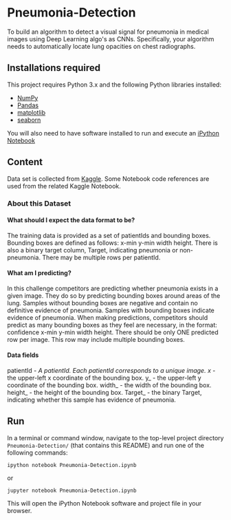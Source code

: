 # Pneumonia-Detection

To build an algorithm to detect a visual signal for pneumonia in medical images using Deep Learning algo's as CNNs.
Specifically, your algorithm needs to automatically locate lung opacities on chest radiographs.


## Installations required
This project requires Python 3.x and the following Python libraries installed:

- [NumPy](http://www.numpy.org/)
- [Pandas](http://pandas.pydata.org/)
- [matplotlib](https://matplotlib.org/)
- [seaborn](https://seaborn.pydata.org/)

You will also need to have software installed to run and execute an [iPython Notebook](http://ipython.org/notebook.html)



## Content
Data set is collected from [Kaggle](https://www.kaggle.com/datasets).
Some Notebook code references are used from the related Kaggle Notebook.     


### About this Dataset
#### What should I expect the data format to be?
The training data is provided as a set of patientIds and bounding boxes. Bounding boxes are defined as follows: x-min y-min width height.
There is also a binary target column, Target, indicating pneumonia or non-pneumonia.
There may be multiple rows per patientId.


#### What am I predicting?
In this challenge competitors are predicting whether pneumonia exists in a given image. They do so by predicting bounding boxes around areas of the lung. Samples without bounding boxes are negative and contain no definitive evidence of pneumonia. Samples with bounding boxes indicate evidence of pneumonia.
When making predictions, competitors should predict as many bounding boxes as they feel are necessary, in the format: confidence x-min y-min width height.
There should be only ONE predicted row per image. This row may include multiple bounding boxes.


#### Data fields
patientId _- A patientId. Each patientId corresponds to a unique image.
x_ - the upper-left x coordinate of the bounding box.
y_ - the upper-left y coordinate of the bounding box.
width_ - the width of the bounding box.
height_ - the height of the bounding box.
Target_ - the binary Target, indicating whether this sample has evidence of pneumonia.



## Run

In a terminal or command window, navigate to the top-level project directory ```Pneumonia-Detection/```  (that contains this README) and run one of the following commands:

```ipython notebook Pneumonia-Detection.ipynb```

or

```jupyter notebook Pneumonia-Detection.ipynb```

This will open the iPython Notebook software and project file in your browser.